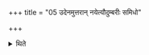 +++
title = "05 उदेनमुत्तरान् नयेत्यौदुम्बरीः समिधो"

+++

<details><summary>थिते</summary>

उदेनमुत्तरां नयेत्यौदुम्बरीः समिधो घृतोषितास्तिसृभिस्तिस्र आधाय पशुबन्धवदग्निं प्रणयति ५
</details>

